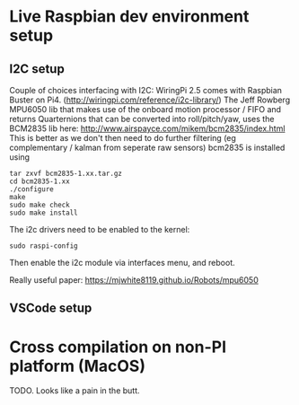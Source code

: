 # Live Raspbian dev environment setup

## I2C setup

Couple of choices interfacing with I2C: WiringPi 2.5 comes with Raspbian Buster on Pi4.
(http://wiringpi.com/reference/i2c-library/)
The Jeff Rowberg MPU6050 lib that makes use of the onboard motion processor / FIFO and returns
Quarternions that can be converted into roll/pitch/yaw, uses the BCM2835 lib here:
http://www.airspayce.com/mikem/bcm2835/index.html
This is better as we don't then need to do further filtering (eg complementary / kalman from seperate raw sensors)
bcm2835 is installed using
```
tar zxvf bcm2835-1.xx.tar.gz
cd bcm2835-1.xx
./configure
make
sudo make check
sudo make install
```

The i2c drivers need to be enabled to the kernel:

```
sudo raspi-config
```
Then enable the i2c module via interfaces menu, and reboot.

Really useful paper: https://mjwhite8119.github.io/Robots/mpu6050


## VSCode setup



# Cross compilation on non-PI platform (MacOS)

TODO. Looks like a pain in the butt.